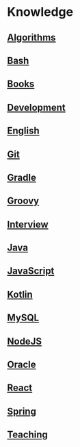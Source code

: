 # Knowledge
## [Algorithms](algorithms/README.md)
## [Bash](bash/README.md)
## [Books](books/README.md)
## [Development](development/README.md)
## [English](english/README.md)
## [Git](git/README.md)
## [Gradle](gradle/README.md)
## [Groovy](groovy/README.md)
## [Interview](interview/README.md)
## [Java](java/README.md)
## [JavaScript](js/README.md)
## [Kotlin](kotlin/README.md)
## [MySQL](mysql/README.md)
## [NodeJS](nodejs/README.md)
## [Oracle](oracle/README.md)
## [React](react/README.md)
## [Spring](spring/README.md)
## [Teaching](teaching/README.md)
